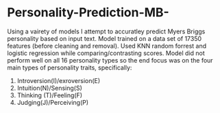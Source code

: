 # Personality-Prediction-MB-
Using a vairety of models I attempt to accuratley predict Myers Briggs personality based on input text.
Model trained on a data set of 17350 features (before cleaning and removal).
Used KNN random forrest and logistic regression while comparing/contrasting scores.
Model did not perform well on all 16 personality types so the end focus was on 
the four main types of personality traits, specifically:
1. Introversion(I)/exroversion(E)
2. Intuition(N)/Sensing(S)
3. Thinking (T)/Feeling(F)
4. Judging(J)/Perceiving(P)

